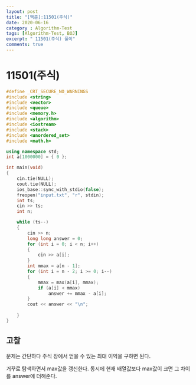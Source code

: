 ```yaml
---
layout: post
title: "[백준]:11501(주식)"
date: 2020-06-16
category : Algorithm-Test
tags: [Algorithm-Test, BOJ]
excerpt: " 11501(주식) 풀이"
comments: true
---
```


# 11501(주식)



```c++
#define _CRT_SECURE_NO_WARNINGS
#include <string>
#include <vector>
#include <queue>
#include <memory.h>
#include <algorithm>
#include <iostream>
#include <stack>
#include <unordered_set>
#include <math.h>

using namespace std;
int a[1000000] = { 0 };

int	main(void)
{
	cin.tie(NULL);
	cout.tie(NULL);
	ios_base::sync_with_stdio(false);
	freopen("input.txt", "r", stdin);
	int ts;
	cin >> ts;
	int n;

	while (ts--)
	{
		cin >> n;
		long long answer = 0;
		for (int i = 0; i < n; i++)
		{
			cin >> a[i];
		}
		int mmax = a[n - 1];
		for (int i = n - 2; i >= 0; i--)
		{
			mmax = max(a[i], mmax);
			if (a[i] < mmax)
				answer += mmax - a[i];
		}
		cout << answer << "\n";
	
	}
}
```



## 고찰

문제는 간단하다 주식 장에서 얻을 수 있는 최대 이익을 구하면 된다.

거꾸로 탐색하면서 max값을 갱신한다. 동시에 현재 배열값보다 max값이 크면 그 차이를 answer에 더해준다. 